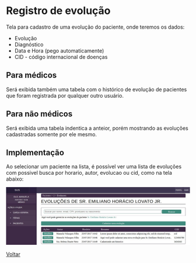 # Registro de evolução

Tela para cadastro de uma evolução do paciente, onde teremos os dados:

* Evolução
* Diagnóstico
* Data e Hora (pego automaticamente)
* CID - código internacional de doenças

## Para médicos

Será exibida também uma tabela com o histórico de evolução de pacientes que foram registrada por qualquer outro usuário.

## Para não médicos

Será exibida uma tabela indentica a anteior, porém mostrando as evoluções cadastradas somente por ele mesmo.

## Implementação

Ao selecionar um paciente na lista, é possível ver uma lista de evoluções com possivel busca por horario, autor, evolucao ou cid, como na tela abaixo:

![Tela](./img/lista-evolucao.jpeg?raw=true)

[Voltar](../README.md) 